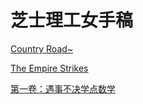 # 芝士理工女手稿

[Country Road~](/readme.md)

[The Empire Strikes](/readme.md)



[第一卷：遇事不决学点数学](./Vol.I/Vol.I.md)

